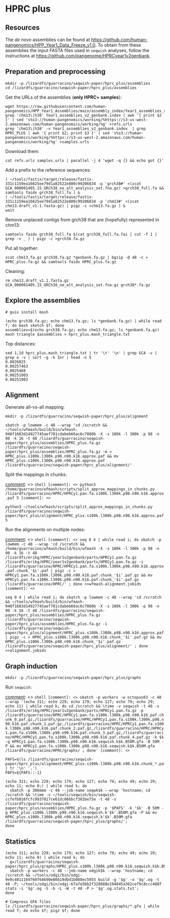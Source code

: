# HPRC plus

## Resources

The *de novo* assemblies can be found at https://github.com/human-pangenomics/HPP_Year1_Data_Freeze_v1.0.
To obtain from these assemblies the input FASTA files used in `seqwish` analyses, follow the instructions at https://github.com/pangenome/HPRCyear1v2genbank.

## Preparation and preprocessing

```shell
mkdir -p /lizardfs/guarracino/seqwish-paper/hprc_plus/assemblies
cd /lizardfs/guarracino/seqwish-paper/hprc_plus/assemblies
```

Get the URLs of the assemblies (**only HPRC+ samples**):

```shell
wget https://raw.githubusercontent.com/human-pangenomics/HPP_Year1_Assemblies/main/assembly_index/Year1_assemblies_v2_genbank.index
grep 'chm13\|h38' Year1_assemblies_v2_genbank.index | awk '{ print $2 }' | sed 's%s3://human-pangenomics/working/%https://s3-us-west-2.amazonaws.com/human-pangenomics/working/%g' >refs.urls
grep 'chm13\|h38' -v Year1_assemblies_v2_genbank.index  | grep HPRC_PLUS | awk '{ print $2; print $3 }' | sed 's%s3://human-pangenomics/working/%https://s3-us-west-2.amazonaws.com/human-pangenomics/working/%g' >samples.urls
```

Download them:

```shell
cat refs.urls samples.urls | parallel -j 4 'wget -q {} && echo got {}'
```

Add a prefix to the reference sequences:

```shell
( ~/tools/fastix/target/release/fastix-331c1159ea16625ee79d1a82522e800c99206834 -p 'grch38#' <(zcat GCA_000001405.15_GRCh38_no_alt_analysis_set.fna.gz) >grch38_full.fa && samtools faidx grch38_full.fa ) &
( ~/tools/fastix/target/release/fastix-331c1159ea16625ee79d1a82522e800c99206834 -p 'chm13#' <(zcat chm13.draft_v1.1.fasta.gz) | pigz -c >chm13.fa.gz ) &
wait
```

Remove unplaced contigs from grch38 that are (hopefully) represented in chm13:

```shell
samtools faidx grch38_full.fa $(cat grch38_full.fa.fai | cut -f 1 | grep -v _ ) | pigz -c >grch38.fa.gz
```

Put all together:

```shell
zcat chm13.fa.gz grch38.fa.gz *genbank.fa.gz | bgzip -@ 48 -c > HPRC_plus.fa.gz && samtools faidx HPRC_plus.fa.gz
```

Cleaning:

```shell
rm chm13.draft_v1.1.fasta.gz GCA_000001405.15_GRCh38_no_alt_analysis_set.fna.gz grch38*.fa.gz
```

## Explore the assemblies

```shell
# guix install mash

(echo grch38.fa.gz; echo chm13.fa.gz; ls *genbank.fa.gz) | while read f; do mash sketch $f; done
assemblies=$(echo grch38.fa.gz; echo chm13.fa.gz; ls *genbank.fa.gz)
mash triangle $assemblies > hprc_plus.mash_triangle.txt
```

Top distances:

```shell
sed 1,1d hprc_plus.mash_triangle.txt | tr '\t' '\n' | grep GCA -v | grep e -v | sort -g -k 1nr | head -n 5
0.0026025
0.00257463
0.0025468
0.00251903
0.00251903
```

## Alignment

Generate all-vs-all mapping:

```shell
mkdir -p /lizardfs/guarracino/seqwish-paper/hprc_plus/alignment

sbatch -p lowmem -c 48 --wrap 'cd /scratch && ~/tools/wfmash/build/bin/wfmash-948f1683d14927745aef781cdabeb66ac6c7880b -X -s 100k -l 300k -p 98 -n 90 -k 16 -t 48 /lizardfs/guarracino/seqwish-paper/hprc_plus/assemblies/HPRC_plus.fa.gz /lizardfs/guarracino/seqwish-paper/hprc_plus/assemblies/HPRC_plus.fa.gz -m > HPRC_plus.s100k.l300k.p98.n90.k16.approx.paf && mv HPRC_plus.s100k.l300k.p98.n90.k16.approx.paf /lizardfs/guarracino/seqwish-paper/hprc_plus/alignment/'
```

[comment]: <> (```shell)
[comment]: <> (sbatch -p lowmem -c 48 --wrap 'cd /scratch && wfmash -X -s 100k -l 300k -p 98 -n 90 -k 16 -t 48 /lizardfs/erikg/HPRC/year1v2genbank/parts/HPRCy1.pan.fa.gz /lizardfs/erikg/HPRC/year1v2genbank/parts/HPRCy1.pan.fa.gz -m > HPRCy1.pan.fa.s100k.l300k.p98.n90.k16.approx.paf && mv HPRCy1.pan.fa.s100k.l300k.p98.n90.k16.approx.paf /lizardfs/guarracino/HPRC/')
[comment]: <> (```)

Split the mappings in chunks:

[comment]: <> ```shell
[comment]: <> python3 /home/guarracino/wfmash/scripts/split_approx_mappings_in_chunks.py /lizardfs/guarracino/HPRC/HPRCy1.pan.fa.s100k.l300k.p98.n90.k16.approx.paf 5
[comment]: <> ```

```shell
python3 ~/tools/wfmash/scripts/split_approx_mappings_in_chunks.py /lizardfs/guarracino/seqwish-paper/hprc_plus/alignment/HPRC_plus.s100k.l300k.p98.n90.k16.approx.paf 5
```

Run the alignments on multiple nodes:

[comment]: <> ```shell
[comment]: <> seq 0 4 | while read i; do sbatch -p lowmem -c 48 --wrap 'cd /scratch && /home/guarracino/wfmash/build/bin/wfmash -X -s 100k -l 300k -p 98 -n 90 -k 16 -t 48 /lizardfs/erikg/HPRC/year1v2genbank/parts/HPRCy1.pan.fa.gz /lizardfs/erikg/HPRC/year1v2genbank/parts/HPRCy1.pan.fa.gz -i /lizardfs/guarracino/HPRC/HPRCy1.pan.fa.s100k.l300k.p98.n90.k16.approx.paf.chunk_'$i'.paf | pigz -c > HPRCy1.pan.fa.s100k.l300k.p98.n90.k16.paf.chunk_'$i'.paf.gz && mv HPRCy1.pan.fa.s100k.l300k.p98.n90.k16.paf.chunk_'$i'.paf.gz /lizardfs/guarracino/HPRC/' ; done >>wfmash.alignment.jobids
[comment]: <> ```

```shell
seq 0 4 | while read i; do sbatch -p lowmem -c 48 --wrap 'cd /scratch && ~/tools/wfmash/build/bin/wfmash-948f1683d14927745aef781cdabeb66ac6c7880b -X -s 100k -l 300k -p 98 -n 90 -k 16 -t 48 /lizardfs/guarracino/seqwish-paper/hprc_plus/assemblies/HPRC_plus.fa.gz /lizardfs/guarracino/seqwish-paper/hprc_plus/assemblies/HPRC_plus.fa.gz -i /lizardfs/guarracino/seqwish-paper/hprc_plus/alignment/HPRC_plus.s100k.l300k.p98.n90.k16.approx.paf.chunk_'$i'.paf | pigz -c > HPRC_plus.s100k.l300k.p98.n90.k16.chunk_'$i'.paf.gz && mv HPRC_plus.s100k.l300k.p98.n90.k16.chunk_'$i'.paf.gz /lizardfs/guarracino/seqwish-paper/hprc_plus/alignment/' ; done >>alignment.jobids
```

## Graph induction

```shell
mkdir -p /lizardfs/guarracino/seqwish-paper/hprc_plus/graphs
```

Run `seqwish`:

[comment]: <> ```shell
[comment]: <> sbatch -p workers -w octopus03 -c 48 --wrap '(echo 311; echo 229; echo 179; echo 127; echo 79; echo 29; echo 11) | while read k; do cd /scratch && \time -v seqwish -t 48 -s /lizardfs/erikg/HPRC/year1v2genbank/parts/HPRCy1.pan.fa.gz -p /lizardfs/guarracino/HPRC/HPRCy1.pan.fa.s100k.l300k.p98.n90.k16.paf.chunk_0.paf.gz,/lizardfs/guarracino/HPRC/HPRCy1.pan.fa.s100k.l300k.p98.n90.k16.paf.chunk_1.paf.gz,/lizardfs/guarracino/HPRC/HPRCy1.pan.fa.s100k.l300k.p98.n90.k16.paf.chunk_2.paf.gz,/lizardfs/guarracino/HPRC/HPRCy1.pan.fa.s100k.l300k.p98.n90.k16.paf.chunk_3.paf.gz,/lizardfs/guarracino/HPRC/HPRCy1.pan.fa.s100k.l300k.p98.n90.k16.paf.chunk_4.paf.gz -k $k -g HPRCy1.pan.fa.s100k.l300k.p98.n90.k16.seqwish.k$k.B50M.gfa -B 50M -P && mv HPRCy1.pan.fa.s100k.l300k.p98.n90.k16.seqwish.k$k.B50M.gfa /lizardfs/guarracino/HPRC/graphs/ ; done'
[comment]: <> ```

```shell
PAFS=$(ls /lizardfs/guarracino/seqwish-paper/hprc_plus/alignment/HPRC_plus.s100k.l300k.p98.n90.k16.chunk_*.paf.gz | tr '\n' ',')
PAFS=${PAFS::-1}

(echo 311; echo 229; echo 179; echo 127; echo 79; echo 49; echo 29; echo 11; echo 0;) | while read k; do
  sbatch -p 386mem -c 48 --job-name seqwk$k --wrap 'hostname; cd /scratch && \time -v ~/tools/seqwish/bin/seqwish-ccfefb016fcfc9937817ce61dc06bbcf382be75e -t 48 -s /lizardfs/guarracino/seqwish-paper/hprc_plus/assemblies/HPRC_plus.fa.gz -p '$PAFS' -k '$k' -B 50M -g HPRC_plus.s100k.l300k.p98.n90.k16.seqwish.k'$k'.B50M.gfa -P && mv HPRC_plus.s100k.l300k.p98.n90.k16.seqwish.k'$k'.B50M.gfa /lizardfs/guarracino/seqwish-paper/hprc_plus/graphs/';
done
```

## Statistics

```shell
(echo 311; echo 229; echo 179; echo 127; echo 79; echo 49; echo 29; echo 11; echo 0) | while read k; do
  g=/lizardfs/guarracino/seqwish-paper/hprc_plus/graphs/HPRC_plus.s100k.l300k.p98.n90.k16.seqwish.k$k.B50M.gfa
  sbatch -p workers -c 48 --job-name odgik$k --wrap 'hostname; cd /scratch && ~/tools/odgi/bin/odgi-9e9c4811169760f64690e86619dbd1b088ec5955 build -g '$g' -o '$g'.og -t 48 -P; ~/tools/odgi/bin/odgi-67a7e5bb2f328888e194845a362cef9c8ccc488f stats -i '$g'.og -S -b -L -W -t 48 -P > '$g'.og.stats.txt';
done

# Compress GFA files
ls /lizardfs/guarracino/seqwish-paper/hprc_plus/graphs/*.gfa | while read f; do echo $f; pigz $f; done
```
